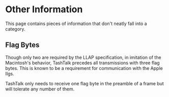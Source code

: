 # Other Information

This page contains pieces of information that don't neatly fall into a category.

## Flag Bytes

Though only two are required by the LLAP specification, in imitation of the Macintosh's behavior, TashTalk precedes all
transmissions with three flag bytes.  This is known to be a requirement for communication with the Apple IIgs.

TashTalk only needs to receive one flag byte in the preamble of a frame but will tolerate any number of them.
